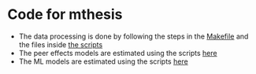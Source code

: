 # Code for mthesis

- The data processing is done by following the steps in the [Makefile](Makefile) and the files inside [the scripts](scripts/features/)
- The peer effects models are estimated using the scripts [here](scripts/R/)
- The ML models are estimated using the scripts [here](scripts/models/)
